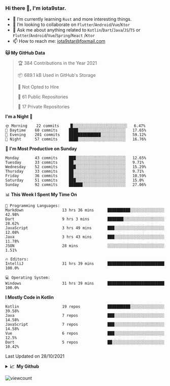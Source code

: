### Hi there 👋, I'm iota9star.

- 🌱 I’m currently learning `Rust` and more interesting things.
- 👯 I’m looking to collaborate on `Flutter`/`Android`/`Vue`/`Ktor`
- 💬 Ask me about anything related to `Kotlin`/`Dart`/`Java`/`JS`/`TS` or `Flutter`/`Android`/`Vue`/`Spring`/`React`
  /`Ktor`
- 📫 How to reach me: [iota9star@foxmail.com](iota9star@foxmail.com)



<!--START_SECTION:waka-->
**🐱 My GitHub Data** 

> 🏆 384 Contributions in the Year 2021
 > 
> 📦 689.1 kB Used in GitHub's Storage 
 > 
> 🚫 Not Opted to Hire
 > 
> 📜 61 Public Repositories 
 > 
> 🔑 17 Private Repositories  
 > 
**I'm a Night 🦉** 

```text
🌞 Morning    22 commits     █░░░░░░░░░░░░░░░░░░░░░░░░   6.47% 
🌆 Daytime    60 commits     ████░░░░░░░░░░░░░░░░░░░░░   17.65% 
🌃 Evening    201 commits    ██████████████░░░░░░░░░░░   59.12% 
🌙 Night      57 commits     ████░░░░░░░░░░░░░░░░░░░░░   16.76%

```
📅 **I'm Most Productive on Sunday** 

```text
Monday       43 commits     ███░░░░░░░░░░░░░░░░░░░░░░   12.65% 
Tuesday      33 commits     ██░░░░░░░░░░░░░░░░░░░░░░░   9.71% 
Wednesday    52 commits     ███░░░░░░░░░░░░░░░░░░░░░░   15.29% 
Thursday     33 commits     ██░░░░░░░░░░░░░░░░░░░░░░░   9.71% 
Friday       36 commits     ██░░░░░░░░░░░░░░░░░░░░░░░   10.59% 
Saturday     51 commits     ███░░░░░░░░░░░░░░░░░░░░░░   15.0% 
Sunday       92 commits     ██████░░░░░░░░░░░░░░░░░░░   27.06%

```


📊 **This Week I Spent My Time On** 

```text
💬 Programming Languages: 
Markdown                 13 hrs 36 mins      ██████████░░░░░░░░░░░░░░░   42.98% 
Dart                     9 hrs 3 mins        ███████░░░░░░░░░░░░░░░░░░   28.62% 
JavaScript               3 hrs 49 mins       ███░░░░░░░░░░░░░░░░░░░░░░   12.08% 
Java                     3 hrs 43 mins       ███░░░░░░░░░░░░░░░░░░░░░░   11.78% 
JSON                     28 mins             ░░░░░░░░░░░░░░░░░░░░░░░░░   1.51%

🔥 Editors: 
IntelliJ                 31 hrs 39 mins      █████████████████████████   100.0%

💻 Operating System: 
Windows                  31 hrs 39 mins      █████████████████████████   100.0%

```

**I Mostly Code in Kotlin** 

```text
Kotlin                   19 repos            ██████████░░░░░░░░░░░░░░░   39.58% 
Java                     7 repos             ███░░░░░░░░░░░░░░░░░░░░░░   14.58% 
JavaScript               7 repos             ███░░░░░░░░░░░░░░░░░░░░░░   14.58% 
Vue                      6 repos             ███░░░░░░░░░░░░░░░░░░░░░░   12.5% 
Dart                     5 repos             ██░░░░░░░░░░░░░░░░░░░░░░░   10.42%

```



 Last Updated on 28/10/2021
<!--END_SECTION:waka-->

<details>
  <summary><b>📈&nbsp;&nbsp;My Github</b></summary>
  <br>
  <img src='https://github-profile-trophy.vercel.app/?username=iota9star'>
  <img src='https://bad-apple-github-readme.vercel.app/api?show_bg=1&username=iota9star&hide_title=true'>
  <img src='http://cr-skills-chart-widget.azurewebsites.net/api/api?username=iota9star'>
</details>


![viewcount](https://count.getloli.com/get/@iota9star?theme=rule34)
